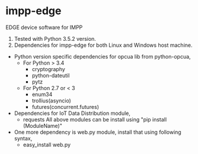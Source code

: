 # impp-edge
EDGE device software for IMPP

1. Tested with Python 3.5.2 version.
2. Dependencies for impp-edge for both Linux and Windows host machine.
  * Python version specific dependencies for opcua lib from python-opcua,
    * For Python > 3.4
	  * cryptography
	  * python-dateutil
      * pytz
    * For Python 2.7 or < 3
      * enum34
      * trollius(asyncio)
      * futures(concurrent.futures)
  * Dependencies for IoT Data Distribution module,
      * requests
  All above modules can be install using "pip install (ModuleName)"
  * One more dependency is web.py module, install that using following syntax,
      * easy_install web.py